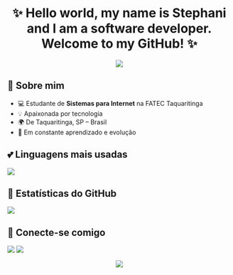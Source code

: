 <h1 align="center">✨ Hello world, my name is Stephani and I am a software developer. Welcome to my GitHub! ✨</h1>

<p align="center">
  <img src="https://capsule-render.vercel.app/api?type=waving&color=ff69b4&height=200&section=header&text=Olá,%20eu%20sou%20Stephani!&fontColor=ffffff&fontSize=30&animation=fadeIn" />
</p>

## 🌸 Sobre mim
  
- 💻 Estudante de **Sistemas para Internet** na FATEC Taquaritinga  
- 💡 Apaixonada por tecnologia  
- 🌍 De Taquaritinga, SP – Brasil  
- 🚀 Em constante aprendizado e evolução  

## 💕 Linguagens mais usadas

<img src="https://github-readme-stats.vercel.app/api/top-langs/?username=stephiiss&layout=compact&bg_color=000000&border_color=ff69b4&title_color=ff69b4&text_color=ffffff" />

## 🎀 Estatísticas do GitHub

<img src="https://github-readme-stats.vercel.app/api?username=stephiiss&show_icons=true&bg_color=000000&border_color=ff69b4&title_color=ff69b4&text_color=ffffff&icon_color=ff69b4" />

## 🌷 Conecte-se comigo

<p>
  <img src="https://img.shields.io/badge/stephanidejesus2@gmail.com-ff69b4?style=for-the-badge&logo=gmail&logoColor=white" />
  <a href="https://www.linkedin.com/in/stephani-de-jesus-b35730299"><img src="https://img.shields.io/badge/LinkedIn-ff69b4?style=for-the-badge&logo=linkedin&logoColor=white"/></a>
</p>

<p align="center">
  <img src="https://capsule-render.vercel.app/api?type=waving&color=ff69b4&height=120&section=footer"/>
</p>
